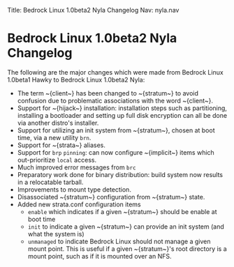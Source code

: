Title: Bedrock Linux 1.0beta2 Nyla Changelog
Nav: nyla.nav

Bedrock Linux 1.0beta2 Nyla Changelog
=====================================

The following are the major changes which were made from Bedrock Linux
1.0beta1 Hawky to Bedrock Linux 1.0beta2 Nyla:

- The term ~{client~} has been changed to ~{stratum~} to avoid confusion due to
  problematic associations with the word ~{client~}.
- Support for ~{hijack~} installation: installation steps such as partitioning,
  installing a bootloader and setting up full disk encryption can all be done
  via another distro's installer.
- Support for utilizing an init system from ~{stratum~}, chosen at boot time,
  via a new utility `brn`.
- Support for ~{strata~} aliases.
- Support for `brp` `pinning`: can now configure ~{implicit~} items which
  out-prioritize `local` access.
- Much improved error messages from `brc`
- Preparatory work done for binary distribution: build system now results in a
  relocatable tarball.
- Improvements to mount type detection.
- Disassociated ~{stratum~} configuration from ~{stratum~} state.
- Added new strata.conf configuration items
	- `enable` which indicates if a given ~{stratum~} should be enable at boot time
	- `init` to indicate a given ~{stratum~} can provide an init system (and what the system is)
	- `unmanaged` to indicate Bedrock Linux should not manage a given mount
	  point.  This is useful if a given ~{stratum~}'s root directory is a
	  mount point, such as if it is mounted over an NFS.
